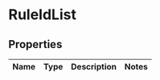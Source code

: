 
# RuleIdList

## Properties
Name | Type | Description | Notes
------------ | ------------- | ------------- | -------------



